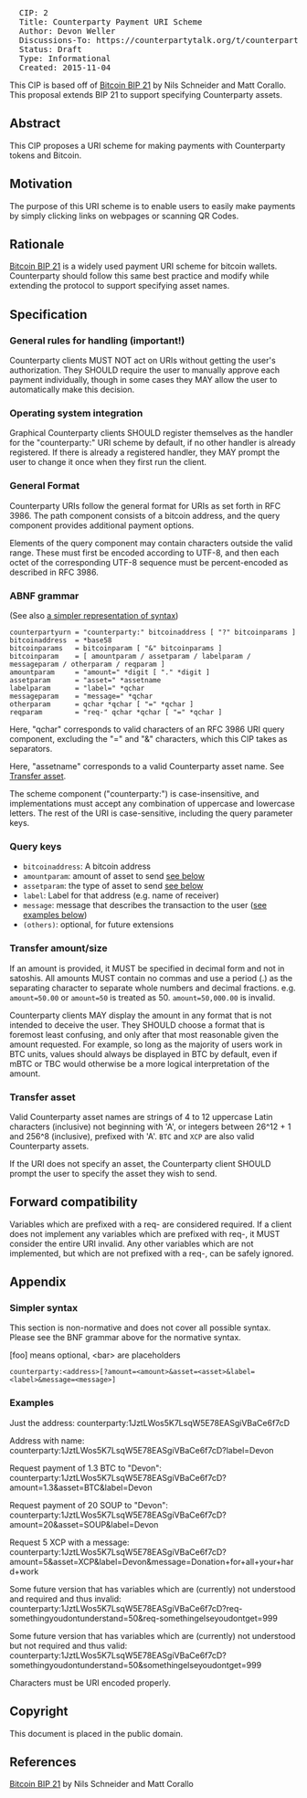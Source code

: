<pre>
  CIP: 2
  Title: Counterparty Payment URI Scheme
  Author: Devon Weller <dweller@devonweller.com>
  Discussions-To: https://counterpartytalk.org/t/counterparty-cip-proposal-counterparty-payment-uri-scheme
  Status: Draft
  Type: Informational
  Created: 2015-11-04
</pre>

This CIP is based off of [Bitcoin BIP 21](https://github.com/bitcoin/bips/blob/master/bip-0021.mediawiki) by Nils Schneider and Matt Corallo.  This proposal extends BIP 21 to support specifying Counterparty assets.


## Abstract ##
This CIP proposes a URI scheme for making payments with Counterparty tokens and Bitcoin.


## Motivation ##

The purpose of this URI scheme is to enable users to easily make payments by simply clicking links on webpages or scanning QR Codes.


## Rationale ##

[Bitcoin BIP 21](https://github.com/bitcoin/bips/blob/master/bip-0021.mediawiki) is a widely used payment URI scheme for bitcoin wallets.  Counterparty should follow this same best practice and modify while extending the protocol to support specifying asset names.


## Specification ##

### General rules for handling (important!) ###

Counterparty clients MUST NOT act on URIs without getting the user's authorization.
They SHOULD require the user to manually approve each payment individually, though in some cases they MAY allow the user to automatically make this decision.

### Operating system integration ###
Graphical Counterparty clients SHOULD register themselves as the handler for the "counterparty:" URI scheme by default, if no other handler is already registered. If there is already a registered handler, they MAY prompt the user to change it once when they first run the client.

### General Format ###

Counterparty URIs follow the general format for URIs as set forth in RFC 3986. The path component consists of a bitcoin address, and the query component provides additional payment options.

Elements of the query component may contain characters outside the valid range. These must first be encoded according to UTF-8, and then each octet of the corresponding UTF-8 sequence must be percent-encoded as described in RFC 3986.

### ABNF grammar ###

(See also [a simpler representation of syntax](#simpler-syntax))

    counterpartyurn = "counterparty:" bitcoinaddress [ "?" bitcoinparams ]
    bitcoinaddress  = *base58
    bitcoinparams   = bitcoinparam [ "&" bitcoinparams ]
    bitcoinparam    = [ amountparam / assetparam / labelparam / messageparam / otherparam / reqparam ]
    amountparam     = "amount=" *digit [ "." *digit ]
    assetparam      = "asset=" *assetname
    labelparam      = "label=" *qchar
    messageparam    = "message=" *qchar
    otherparam      = qchar *qchar [ "=" *qchar ]
    reqparam        = "req-" qchar *qchar [ "=" *qchar ]

Here, "qchar" corresponds to valid characters of an RFC 3986 URI query component, excluding the "=" and "&" characters, which this CIP takes as separators.

Here, "assetname" corresponds to a valid Counterparty asset name.  See [Transfer asset](#transfer-asset).

The scheme component ("counterparty:") is case-insensitive, and implementations must accept any combination of uppercase and lowercase letters. The rest of the URI is case-sensitive, including the query parameter keys.

### Query keys ###

* `bitcoinaddress`: A bitcoin address
* `amountparam`: amount of asset to send [see below](#transfer-amountsize)
* `assetparam`: the type of asset to send [see below](#transfer-asset)
* `label`: Label for that address (e.g. name of receiver)
* `message`: message that describes the transaction to the user ([see examples below](#examples))
* `(others)`: optional, for future extensions

### Transfer amount/size ###

If an amount is provided, it MUST be specified in decimal form and not in satoshis.
All amounts MUST contain no commas and use a period (.) as the separating character to separate whole numbers and decimal fractions.
e.g. `amount=50.00` or `amount=50` is treated as 50. `amount=50,000.00` is invalid.

Counterparty clients MAY display the amount in any format that is not intended to deceive the user.
They SHOULD choose a format that is foremost least confusing, and only after that most reasonable given the amount requested.
For example, so long as the majority of users work in BTC units, values should always be displayed in BTC by default, even if mBTC or TBC would otherwise be a more logical interpretation of the amount.

### Transfer asset ###

Valid Counterparty asset names are strings of 4 to 12 uppercase Latin characters (inclusive) not beginning with 'A', or integers between 26^12 + 1 and 256^8 (inclusive), prefixed with 'A'.  `BTC` and `XCP` are also valid Counterparty assets.

If the URI does not specify an asset, the Counterparty client SHOULD prompt the user to specify the asset they wish to send.



## Forward compatibility ##
Variables which are prefixed with a req- are considered required.  If a client does not implement any variables which are prefixed with req-, it MUST consider the entire URI invalid.  Any other variables which are not implemented, but which are not prefixed with a req-, can be safely ignored.



##  Appendix  ##

### Simpler syntax ###

This section is non-normative and does not cover all possible syntax.
Please see the BNF grammar above for the normative syntax.

[foo] means optional, &lt;bar&gt; are placeholders

    counterparty:<address>[?amount=<amount>&asset=<asset>&label=<label>&message=<message>]

### Examples ###

Just the address:
    counterparty:1JztLWos5K7LsqW5E78EASgiVBaCe6f7cD

Address with name:
    counterparty:1JztLWos5K7LsqW5E78EASgiVBaCe6f7cD?label=Devon

Request payment of 1.3 BTC to "Devon":
    counterparty:1JztLWos5K7LsqW5E78EASgiVBaCe6f7cD?amount=1.3&asset=BTC&label=Devon

Request payment of 20 SOUP to "Devon":
    counterparty:1JztLWos5K7LsqW5E78EASgiVBaCe6f7cD?amount=20&asset=SOUP&label=Devon

Request 5 XCP with a message:
    counterparty:1JztLWos5K7LsqW5E78EASgiVBaCe6f7cD?amount=5&asset=XCP&label=Devon&message=Donation+for+all+your+hard+work

Some future version that has variables which are (currently) not understood and required and thus invalid:
    counterparty:1JztLWos5K7LsqW5E78EASgiVBaCe6f7cD?req-somethingyoudontunderstand=50&req-somethingelseyoudontget=999

Some future version that has variables which are (currently) not understood but not required and thus valid:
    counterparty:1JztLWos5K7LsqW5E78EASgiVBaCe6f7cD?somethingyoudontunderstand=50&somethingelseyoudontget=999

Characters must be URI encoded properly.



## Copyright ##

This document is placed in the public domain.



## References ##

[Bitcoin BIP 21](https://github.com/bitcoin/bips/blob/master/bip-0021.mediawiki) by Nils Schneider and Matt Corallo
